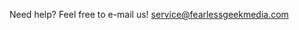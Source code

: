 <!-- json {
    "title": "Contact Us",
    "template": "page",
    "parent": "about",
    "sidebar": true
} -->

Need help? Feel free to e-mail us! [service@fearlessgeekmedia.com](mailto:service@fearlessgeekmedia.com)